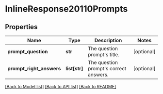 # InlineResponse20110Prompts

## Properties
Name | Type | Description | Notes
------------ | ------------- | ------------- | -------------
**prompt_question** | **str** | The question prompt&#x27;s title. | [optional] 
**prompt_right_answers** | **list[str]** | The question prompt&#x27;s correct answers. | [optional] 

[[Back to Model list]](../README.md#documentation-for-models) [[Back to API list]](../README.md#documentation-for-api-endpoints) [[Back to README]](../README.md)

